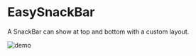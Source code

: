 # EasySnackBar
A SnackBar can show at top and bottom with a custom layout.

![demo](https://github.com/SunJenry/EasySnackBar/blob/master/cq382-3pv13.gif)
